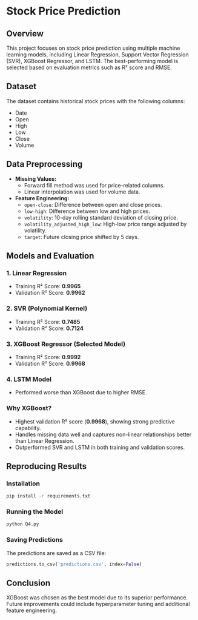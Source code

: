 # Stock Price Prediction

## Overview
This project focuses on stock price prediction using multiple machine learning models, including Linear Regression, Support Vector Regression (SVR), XGBoost Regressor, and LSTM. The best-performing model is selected based on evaluation metrics such as R² score and RMSE.

## Dataset
The dataset contains historical stock prices with the following columns:
- Date
- Open
- High
- Low
- Close
- Volume

## Data Preprocessing
- **Missing Values:**
  - Forward fill method was used for price-related columns.
  - Linear interpolation was used for volume data.
- **Feature Engineering:**
  - `open-close`: Difference between open and close prices.
  - `low-high`: Difference between low and high prices.
  - `volatility`: 10-day rolling standard deviation of closing price.
  - `volatility_adjusted_high_low`: High-low price range adjusted by volatility.
  - `target`: Future closing price shifted by 5 days.

## Models and Evaluation
### 1. **Linear Regression**
   - Training R² Score: **0.9965**
   - Validation R² Score: **0.9962**

### 2. **SVR (Polynomial Kernel)**
   - Training R² Score: **0.7485**
   - Validation R² Score: **0.7124**

### 3. **XGBoost Regressor** (Selected Model)
   - Training R² Score: **0.9992**
   - Validation R² Score: **0.9968**

### 4. **LSTM Model**
   - Performed worse than XGBoost due to higher RMSE.

### **Why XGBoost?**
- Highest validation R² score (**0.9968**), showing strong predictive capability.
- Handles missing data well and captures non-linear relationships better than Linear Regression.
- Outperformed SVR and LSTM in both training and validation scores.

## Reproducing Results
### **Installation**
```bash
pip install -r requirements.txt
```

### **Running the Model**
```bash
python Q4.py
```

### **Saving Predictions**
The predictions are saved as a CSV file:
```python
predictions.to_csv('predictions.csv', index=False)
```

## Conclusion
XGBoost was chosen as the best model due to its superior performance. Future improvements could include hyperparameter tuning and additional feature engineering.


